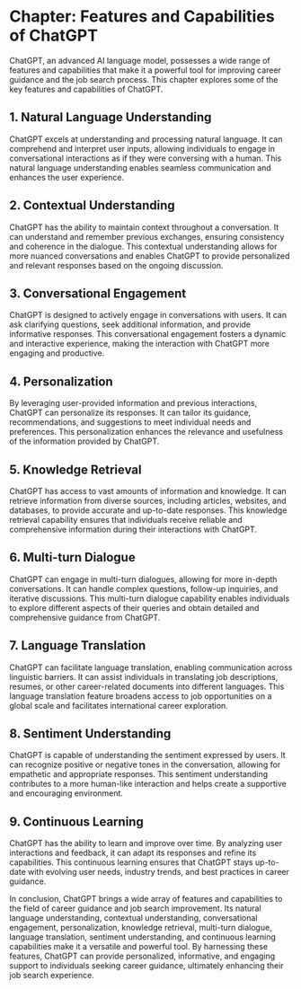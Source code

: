 Chapter: Features and Capabilities of ChatGPT
=============================================

ChatGPT, an advanced AI language model, possesses a wide range of features and capabilities that make it a powerful tool for improving career guidance and the job search process. This chapter explores some of the key features and capabilities of ChatGPT.

**1. Natural Language Understanding**
-------------------------------------

ChatGPT excels at understanding and processing natural language. It can comprehend and interpret user inputs, allowing individuals to engage in conversational interactions as if they were conversing with a human. This natural language understanding enables seamless communication and enhances the user experience.

**2. Contextual Understanding**
-------------------------------

ChatGPT has the ability to maintain context throughout a conversation. It can understand and remember previous exchanges, ensuring consistency and coherence in the dialogue. This contextual understanding allows for more nuanced conversations and enables ChatGPT to provide personalized and relevant responses based on the ongoing discussion.

**3. Conversational Engagement**
--------------------------------

ChatGPT is designed to actively engage in conversations with users. It can ask clarifying questions, seek additional information, and provide informative responses. This conversational engagement fosters a dynamic and interactive experience, making the interaction with ChatGPT more engaging and productive.

**4. Personalization**
----------------------

By leveraging user-provided information and previous interactions, ChatGPT can personalize its responses. It can tailor its guidance, recommendations, and suggestions to meet individual needs and preferences. This personalization enhances the relevance and usefulness of the information provided by ChatGPT.

**5. Knowledge Retrieval**
--------------------------

ChatGPT has access to vast amounts of information and knowledge. It can retrieve information from diverse sources, including articles, websites, and databases, to provide accurate and up-to-date responses. This knowledge retrieval capability ensures that individuals receive reliable and comprehensive information during their interactions with ChatGPT.

**6. Multi-turn Dialogue**
--------------------------

ChatGPT can engage in multi-turn dialogues, allowing for more in-depth conversations. It can handle complex questions, follow-up inquiries, and iterative discussions. This multi-turn dialogue capability enables individuals to explore different aspects of their queries and obtain detailed and comprehensive guidance from ChatGPT.

**7. Language Translation**
---------------------------

ChatGPT can facilitate language translation, enabling communication across linguistic barriers. It can assist individuals in translating job descriptions, resumes, or other career-related documents into different languages. This language translation feature broadens access to job opportunities on a global scale and facilitates international career exploration.

**8. Sentiment Understanding**
------------------------------

ChatGPT is capable of understanding the sentiment expressed by users. It can recognize positive or negative tones in the conversation, allowing for empathetic and appropriate responses. This sentiment understanding contributes to a more human-like interaction and helps create a supportive and encouraging environment.

**9. Continuous Learning**
--------------------------

ChatGPT has the ability to learn and improve over time. By analyzing user interactions and feedback, it can adapt its responses and refine its capabilities. This continuous learning ensures that ChatGPT stays up-to-date with evolving user needs, industry trends, and best practices in career guidance.

In conclusion, ChatGPT brings a wide array of features and capabilities to the field of career guidance and job search improvement. Its natural language understanding, contextual understanding, conversational engagement, personalization, knowledge retrieval, multi-turn dialogue, language translation, sentiment understanding, and continuous learning capabilities make it a versatile and powerful tool. By harnessing these features, ChatGPT can provide personalized, informative, and engaging support to individuals seeking career guidance, ultimately enhancing their job search experience.
